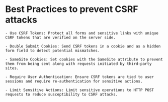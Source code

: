 # Best Practices to prevent CSRF attacks

    - Use CSRF Tokens: Protect all forms and sensitive links with unique CSRF tokens that are verified on the server side.

    - Double Submit Cookies: Send CSRF tokens in a cookie and as a hidden form field to detect potential mismatches.

    - SameSite Cookies: Set cookies with the SameSite attribute to prevent them from being sent along with requests initiated by third-party sites.

    - Require User Authentication: Ensure CSRF tokens are tied to user sessions and require re-authentication for sensitive actions.

    - Limit Sensitive Actions: Limit sensitive operations to HTTP POST requests to reduce susceptibility to CSRF attacks.

